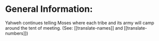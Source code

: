 # General Information:

Yahweh continues telling Moses where each tribe and its army will camp around the tent of meeting. (See: [[translate-names]] and [[translate-numbers]])